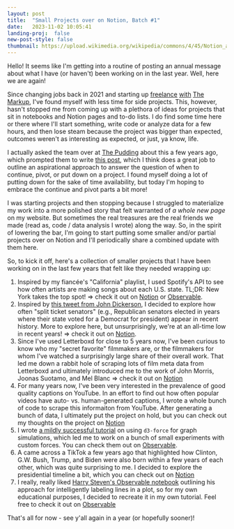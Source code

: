 ```yaml
---
layout: post
title:  "Small Projects over on Notion, Batch #1"
date:   2023-11-02 10:05:41
landing-proj:  false
new-post-style: false
thumbnail: https://upload.wikimedia.org/wikipedia/commons/4/45/Notion_app_logo.png
---
```


Hello! It seems like I'm getting into a routine of posting an annual message about what I have (or haven't) been working on in the last year. Well, here we are again!

Since changing jobs back in 2021 and starting up [freelance](https://www.washingtonpost.com/business/2023/03/21/liver-transplants-acuity-circle-policy/) [with](https://themarkup.org/amazons-advantage/2021/10/14/amazon-puts-its-own-brands-first-above-better-rated-products) [The Markup](https://themarkup.org/denied/2021/08/25/the-secret-bias-hidden-in-mortgage-approval-algorithms), I've found myself with less time for side projects. This, however, hasn't stopped me from coming up with a plethora of ideas for projects that sit in notebooks and Notion pages and to-do lists. I do find some time here or there where I'll start something, write code or analyze data for a few hours, and then lose steam because the project was bigger than expected, outcomes weren't as interesting as expected, or just, ya know, life.

I actually asked the team over at [The Pudding](https://pudding.cool/) about this a few years ago, which prompted them to write [this post](https://pudding.cool/process/pivot-continue-down/), which I think does a great job to outline an aspirational approach to answer the question of when to continue, pivot, or put down on a project. I found myself doing a lot of putting down for the sake of time availability, but today I'm hoping to embrace the continue and pivot parts a bit more!

I was starting projects and then stopping because I struggled to materialize my work into a more polished story that felt warranted of <span id="footnote-1" class="footnote">*a whole new page* on my website</span>. But sometimes the real treasures are the real friends we made (read as, code / data analysis I wrote) along the way. So, in the spirit of lowering the bar, I'm going to start putting some smaller and/or partial projects over on Notion and I'll periodically share a combined update with them here.

<script>
new jBox('Tooltip', {
  attach: '#footnote-1',
  content: "I am clearly overthinking and overestimating the 'quality' associated with this blog that no one reads..."
});
</script>

So, to kick it off, here's a collection of smaller projects that I have been working on in the last few years that felt like they needed wrapping up:

1. Inspired by my fiancée's "California" playlist, I used Spotify's API to see how often artists are making songs about each U.S. state. TL;DR: New York takes the top spot! => check it out on [Notion](https://www.notion.so/btnotion/What-are-the-most-sung-about-states-c5a4d86090e140c191922f3cf5251da1?pvs=4) or [Observable](https://observablehq.com/d/e291342a195d36c9).
2.  Inspired by [this tweet from John Dickerson](https://twitter.com/jdickerson/status/1382872170943156227), I decided to explore how often "split ticket senators" (e.g., Republican senators elected in years where their state voted for a Democrat for president) appear in recent history. More to explore here, but unsurprisingly, we're at an all-time low in recent years! => check it out on [Notion](https://www.notion.so/btnotion/Where-did-all-the-split-ticket-senators-go-bde24fd68ac345c6b25769df36bfad7c?pvs=4).
3. Since I've used Letterboxd for close to 5 years now, I've been curious to know who my "secret favorite" filmmakers are, or the filmmakers for whom I've watched a surprisingly large share of their overall work. That led me down a rabbit hole of scraping lots of film meta data from Letterboxd and ultimately introduced me to the work of John Morris, Joonas Suotamo, and Mel Blanc => check it out on [Notion](https://www.notion.so/btnotion/Who-are-my-top-Letterboxd-filmmakers-427c79a7b7364e76a203fbf175a8afa5?pvs=4)
4. For many years now, I've been very interested in the prevalence of good quality captions on YouTube. In an effort to find out how often popular videos have auto- vs. human-generated captions, I wrote a whole bunch of code to scrape this informaiton from YouTube. After generating a bunch of data, I ultimately put the project on hold, but you can check out my thoughts on the project on [Notion](https://www.notion.so/btnotion/Why-are-good-captions-so-rare-on-YouTube-2d963ebc08d04c1faf123468135bf6ab?pvs=4)
5. I wrote [a mildly successful tutorial](https://observablehq.com/@ben-tanen/a-tutorial-to-using-d3-force-from-someone-who-just-learned-ho) on using `d3-force` for graph simulations, which led me to work on a bunch of small experiments with custom forces. You can check them out on [Observable](https://observablehq.com/d/2a329eb1c6d1971f).
6. A came across a TikTok a few years ago that highlighted how Clinton, G.W. Bush, Trump, and Biden were also born within a few years of each other, which was quite surprising to me. I decided to explore the presidential timeline a bit, which you can check out on [Notion](https://www.notion.so/btnotion/When-were-all-the-presidents-alive-d82209890fe94b9b975aba3c3b0267b5?pvs=4)
7. I really, really liked [Harry Steven's Observable notebook](https://observablehq.com/@harrystevens/directly-labelling-lines) outlining his approach for intelligently labeling lines in a plot, so for my own educational purposes, I decided to recreate it in my own tutorial. Feel free to check it out on [Observable](https://www.notion.so/btnotion/How-to-Directly-Labeling-Lines-be78dfb984fd4c1e8a3bdff3ff9fac34?pvs=4)

That's all for now - see y'all again in a year (or hopefully sooner)!
